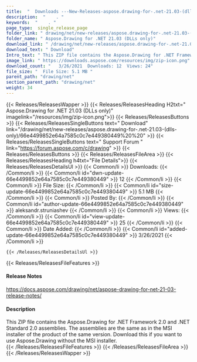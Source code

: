 ```yaml
---
title:  "  Downloads ---New-Releases-aspose.drawing-for-.net-21.03-(dlls-only) . " 
description:  "    . " 
keywords:  "    . " 
page_type:  single_release_page
folder_link: " drawing/net/new-releases/aspose.drawing-for-.net-21.03-(dlls-only)/"
folder_name: " Aspose.Drawing for .NET 21.03 (DLLs only)"
download_link: " /drawing/net/new-releases/aspose.drawing-for-.net-21.03-(dlls-only)/66e4499852e64a7585c0c7e449380449"
download_text: " Download"
Intro_text: " This ZIP file contains the Aspose.Drawing for .NET Framework 2.0 and .NET Standa..."
image_link: " https://downloads.aspose.com/resources/img/zip-icon.png"
download_count: "   3/26/2021  Downloads: 12  Views: 24"
file_size: "  File Size: 5.1 MB "
parent_path: "drawing/net"
section_parent_path: "drawing/net"
weight: 34 
---
```


{{< Releases/ReleasesWapper >}}
  {{< Releases/ReleasesHeading H2txt=" Aspose.Drawing for .NET 21.03 (DLLs only)" imagelink="/resources/img/zip-icon.png">}}
  {{< Releases/ReleasesButtons >}}
    {{< Releases/ReleasesSingleButtons text=" Download" link="/drawing/net/new-releases/aspose.drawing-for-.net-21.03-(dlls-only)/66e4499852e64a7585c0c7e449380449%20%20" >}}
    {{< Releases/ReleasesSingleButtons text=" Support Forum " link="https://forum.aspose.com/c/drawing" >}}
  {{< Releases/ReleasesButtons >}}
  {{< Releases/ReleasesFileArea >}}
    {{< Releases/ReleasesHeading h4txt="File Details">}}
    {{< Releases/ReleasesDetailsUl >}}
            {{< Common/li  >}} Downloads: {{< /Common/li >}} 
      {{< Common/li id="dwn-update-66e4499852e64a7585c0c7e449380449" >}} 12 {{< /Common/li >}} 
      {{< Common/li  >}} File Size: {{< /Common/li >}} 
      {{< Common/li id="size-update-66e4499852e64a7585c0c7e449380449" >}} 5.1 MB {{< /Common/li >}} 
      {{< Common/li  >}} Posted By: {{< /Common/li >}} 
      {{< Common/li id="author-update-66e4499852e64a7585c0c7e449380449" >}} aleksandr.struniashev {{< /Common/li >}} 
      {{< Common/li  >}} Views: {{< /Common/li >}} 
      {{< Common/li id="view-update-66e4499852e64a7585c0c7e449380449" >}} 25 {{< /Common/li >}} 
      {{< Common/li  >}} Date Added: {{< /Common/li >}} 
      {{< Common/li id="added-update-66e4499852e64a7585c0c7e449380449" >}} 3/26/2021 {{< /Common/li >}} 

    {{< /Releases/ReleasesDetailsUl >}}

  {{< Releases/ReleasesFileFeatures >}}
      <h4>Release Notes</h4><div><a href="https://docs.aspose.com/drawing/net/aspose-drawing-for-net-21-03-release-notes/">https://docs.aspose.com/drawing/net/aspose-drawing-for-net-21-03-release-notes/</a></div><h4>Description</h4><div class="HTMLDescription">This ZIP file contains the Aspose.Drawing for .NET Framework 2.0 and .NET Standard 2.0 assemblies. The assemblies are the same as in the MSI installer of the product of the same version. Download this if you want to use Aspose.Drawing without the MSI installer.</div>
  {{< /Releases/ReleasesFileFeatures >}}
 {{< /Releases/ReleasesFileArea >}}
{{< /Releases/ReleasesWapper >}}


